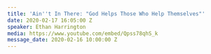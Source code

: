 ```yaml
---
title: 'Ain''t In There: "God Helps Those Who Help Themselves"'
date: 2020-02-17 16:05:00 Z
speaker: Ethan Harrington
media: https://www.youtube.com/embed/Qpss78qhS_k
message_date: 2020-02-16 10:00:00 Z
---
```


